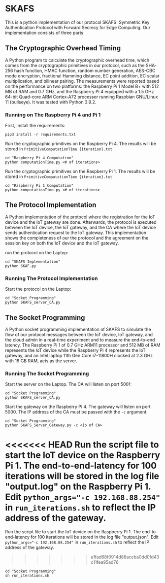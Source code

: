 # SKAFS
This is a python implementation of our protocol SKAFS: Symmetric Key Authentication Protocol with Forward Secrecy for Edge Computing. Our implementation consists of three parts.
## The Cryptographic Overhead Timing
A Python program to calculate the cryptographic overhead time, which comes from the cryptographic primitives in our protocol, such as the SHA-256 hash function, HMAC function, random number generation, AES-CBC mode encryption, fractional Hamming distance, EC point addition, EC scalar multiplication, and bilinear pairing. The measurements were reported based on the performance on two platforms: the Raspberry Pi 1 Model B+ with 512 MB of RAM and 0.7 GHz, and the Raspberry Pi 4 equipped with a 1.5 GHz 64-bit Quad-core ARM Cortex-A72 processor running Raspbian GNU/Linux 11 (bullseye). It was tested with Python 3.9.2.

### Running on The Raspberry Pi 4 and Pi 1
First, install the requirements:
```
pip3 install -r requirements.txt
```

Run the cryptographic primitives on the Raspberry Pi 4. The results will be stored in `PrimitiveComputationTime {iteration}.txt`

```
cd "Raspberry Pi 4 Computation"
python computationTime.py <# of iterations>
```

Run the cryptographic primitives on the Raspberry Pi 1. The results will be stored in `PrimitiveComputationTime {iteration}.txt`

```
cd "Raspberry Pi 1 Computation"
python computationTime.py <# of iterations>
```


## The Protocol Implementation
A Python implementation of the protocol where the registration for the IoT device and the IoT gateway are done. Afterwards, the protocol is executed between the IoT device, the IoT gateway, and the CA where the IoT device sends authentication request to the IoT gateway. This implementation shows the completeness of our the protocol and the agreement on the session key on both the IoT device and the IoT gateway.

run the protocol on the Laptop:
```
cd "SKAFS Implementation"
python SKAF.py
```

### Running The Protocol Implementation

Start the protocol on the Laptop:
```
cd "Socket Programming"
python SKAFS_server_CA.py
```

## The Socket Programming
A Python socket programming implementation of SKAFS to simulate the flow of our protocol messages between the IoT device, IoT gateway, and the cloud admin in a real-time experiment and to measure the end-to-end latency. The Raspberry Pi $1$ of $0.7$ GHz ARM11 processor and $512$ MB of RAM represents the IoT device while the Raspberry Pi $4$ represents the IoT gateway, and an Intel laptop 11th Gen Core i7-11800H clocked at 2.3 GHz with 16 GB RAM, acts as the server.
### Running The Socket Programming
Start the server on the Laptop. The CA will listen on port 5001:
```
cd "Socket Programming"
python SKAFS_server_CA.py
```
Start the gateway on the Raspberry Pi 4. The gateway will listen on port 5000. The IP address of the CA must be passed with the `-c` argument.
```
cd "Socket Programming"
python SKAFS_Server_Gateway.py -c <ip of CA>
```
<<<<<<< HEAD
Run the script file to start the IoT device on the Raspberry Pi 1. The end-to-end-latency for 100 iterations will be stored in the log file "output.log" on the Raspberry Pi 1. Edit `python_args="-c 192.168.88.254"` in `run_iterations.sh` to reflect the IP address of the gateway. 
=======
Run the script file to start the IoT device on the Raspberry Pi 1. The end-to-end-latency for 100 iterations will be stored in the log file "output.json". Edit `python_args="-c 192.168.88.254"` in `run_iterations.sh` to reflect the IP address of the gateway. 
>>>>>>> a1fad68f0914d88aceba0dd0fd43c11fea95ad76
```
cd "Socket Programming"
sh run_iterations.sh
```
 
